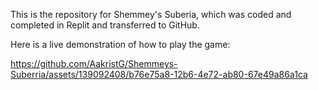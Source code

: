 This is the repository for Shemmey's Suberia, which was coded and completed in Replit and transferred to GitHub.

Here is a live demonstration of how to play the game:

https://github.com/AakristG/Shemmeys-Suberria/assets/139092408/b76e75a8-12b6-4e72-ab80-67e49a86a1ca
